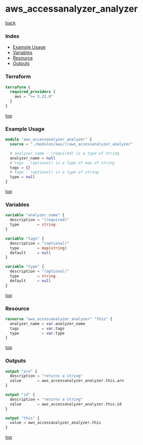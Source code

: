 # aws_accessanalyzer_analyzer

[back](../aws.md)

### Index

- [Example Usage](#example-usage)
- [Variables](#variables)
- [Resource](#resource)
- [Outputs](#outputs)

### Terraform

```terraform
terraform {
  required_providers {
    aws = ">= 3.22.0"
  }
}
```

[top](#index)

### Example Usage

```terraform
module "aws_accessanalyzer_analyzer" {
  source = "./modules/aws/r/aws_accessanalyzer_analyzer"

  # analyzer_name - (required) is a type of string
  analyzer_name = null
  # tags - (optional) is a type of map of string
  tags = {}
  # type - (optional) is a type of string
  type = null
}
```

[top](#index)

### Variables

```terraform
variable "analyzer_name" {
  description = "(required)"
  type        = string
}

variable "tags" {
  description = "(optional)"
  type        = map(string)
  default     = null
}

variable "type" {
  description = "(optional)"
  type        = string
  default     = null
}
```

[top](#index)

### Resource

```terraform
resource "aws_accessanalyzer_analyzer" "this" {
  analyzer_name = var.analyzer_name
  tags          = var.tags
  type          = var.type
}
```

[top](#index)

### Outputs

```terraform
output "arn" {
  description = "returns a string"
  value       = aws_accessanalyzer_analyzer.this.arn
}

output "id" {
  description = "returns a string"
  value       = aws_accessanalyzer_analyzer.this.id
}

output "this" {
  value = aws_accessanalyzer_analyzer.this
}
```

[top](#index)